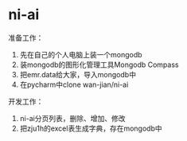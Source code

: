 # ni-ai

准备工作：

1. 先在自己的个人电脑上装一个mongodb
2. 装mongodb的图形化管理工具Mongodb Compass
3. 把emr.data给大家，导入mongodb中
4. 在pycharm中clone wan-jian/ni-ai

开发工作：
1. ni-ai分页列表，删除、增加、修改
2. 把zju1h的excel表生成字典，存在mongodb中



